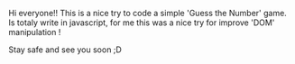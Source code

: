 Hi everyone!! This is a nice try to code a simple 'Guess the Number' game. Is totaly write in javascript, for me this was a nice try for improve 'DOM' manipulation !

Stay safe and see you soon ;D
